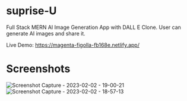 # suprise-U

Full Stack MERN AI Image Generation App with DALL E Clone. User can generate AI images and share it.

Live Demo: https://magenta-figolla-fb168e.netlify.app/
# Screenshots
![Screenshot Capture - 2023-02-02 - 19-00-21](https://user-images.githubusercontent.com/31875604/216339370-8e351c79-1f32-4ca6-8fcb-a7a3d029d289.png)
![Screenshot Capture - 2023-02-02 - 18-57-13](https://user-images.githubusercontent.com/31875604/216339396-84d72a46-d8f4-45a8-8a4c-7564f78b585e.png)
